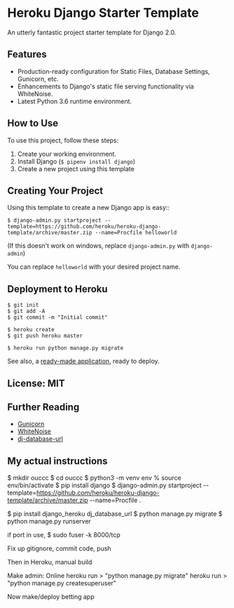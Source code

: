 # Heroku Django Starter Template

An utterly fantastic project starter template for Django 2.0.

## Features

- Production-ready configuration for Static Files, Database Settings, Gunicorn, etc.
- Enhancements to Django's static file serving functionality via WhiteNoise.
- Latest Python 3.6 runtime environment.

## How to Use

To use this project, follow these steps:

1. Create your working environment.
2. Install Django (`$ pipenv install django`)
3. Create a new project using this template

## Creating Your Project

Using this template to create a new Django app is easy::

    $ django-admin.py startproject --template=https://github.com/heroku/heroku-django-template/archive/master.zip --name=Procfile helloworld

(If this doesn't work on windows, replace `django-admin.py` with `django-admin`)

You can replace ``helloworld`` with your desired project name.

## Deployment to Heroku

    $ git init
    $ git add -A
    $ git commit -m "Initial commit"

    $ heroku create
    $ git push heroku master

    $ heroku run python manage.py migrate

See also, a [ready-made application](https://github.com/heroku/python-getting-started), ready to deploy.


## License: MIT

## Further Reading

- [Gunicorn](https://warehouse.python.org/project/gunicorn/)
- [WhiteNoise](https://warehouse.python.org/project/whitenoise/)
- [dj-database-url](https://warehouse.python.org/project/dj-database-url/)


## My actual instructions

$ mkdir ouccc
$ cd ouccc
$ python3 -m venv env
% source env/bin/activate
$ pip install django
$ django-admin.py startproject --template=https://github.com/heroku/heroku-django-template/archive/master.zip --name=Procfile .

$ pip install django_heroku dj_database_url
$ python manage.py migrate
$ python manage.py runserver

if port in use, $ sudo fuser -k 8000/tcp

Fix up gitignore, commit code, push

Then in Heroku, manual build


Make admin:
Online 
heroku run > "python manage.py migrate"
heroku run > "python manage.py createsuperuser"

Now make/deploy betting app

